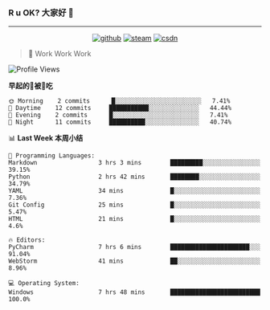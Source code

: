 ### R u OK? 大家好 👋

___

<p align="center">
  <a href="https://bigkjp97.github.io/"><img src="https://img.shields.io/badge/-GitPage-lightgrey" alt="github"></a>
  <a href="https://steamcommunity.com/id/bigkjp/"><img src="https://img.shields.io/badge/-Steam-black" alt="steam"></a>
  <a href="https://blog.csdn.net/qq_38986088"><img src="https://img.shields.io/badge/CSDN-cf000e" alt="csdn"></a>
</p>

> 🧟 Work Work Work

<!--START_SECTION:kjp readme-->
![Profile Views](http://img.shields.io/badge/Mi%E2%99%82%EF%B8%8FAmigos-285-ff69b4)

**早起的🐛被🐤吃** 

```text
🌞 Morning    2 commits      █░░░░░░░░░░░░░░░░░░░░░░░░   7.41% 
🌆 Daytime    12 commits     ███████████░░░░░░░░░░░░░░   44.44% 
🌃 Evening    2 commits      █░░░░░░░░░░░░░░░░░░░░░░░░   7.41% 
🌙 Night      11 commits     ██████████░░░░░░░░░░░░░░░   40.74%

```


📊 **Last Week 本周小结** 

```text
💬 Programming Languages: 
Markdown                 3 hrs 3 mins        █████████░░░░░░░░░░░░░░░░   39.15% 
Python                   2 hrs 42 mins       ████████░░░░░░░░░░░░░░░░░   34.79% 
YAML                     34 mins             █░░░░░░░░░░░░░░░░░░░░░░░░   7.36% 
Git Config               25 mins             █░░░░░░░░░░░░░░░░░░░░░░░░   5.47% 
HTML                     21 mins             █░░░░░░░░░░░░░░░░░░░░░░░░   4.6%

🔥 Editors: 
PyCharm                  7 hrs 6 mins        ██████████████████████░░░   91.04% 
WebStorm                 41 mins             ██░░░░░░░░░░░░░░░░░░░░░░░   8.96%

💻 Operating System: 
Windows                  7 hrs 48 mins       █████████████████████████   100.0%

```


<!--END_SECTION:kjp readme-->

<!--
**bigkjp97/bigkjp97** is a ✨ _special_ ✨ repository because its `README.md` (this file) appears on your GitHub profile.

Here are some ideas to get you started:

- 🔭 I’m currently working on ...
- 🌱 I’m currently learning ...
- 👯 I’m looking to collaborate on ...
- 🤔 I’m looking for help with ...
- 💬 Ask me about ...
- 📫 How to reach me: ...
- 😄 Pronouns: ...
- ⚡ Fun fact: ... -->
